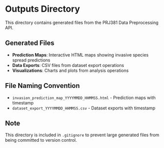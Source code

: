 # Outputs Directory

This directory contains generated files from the PRJ381 Data Preprocessing API.

## Generated Files

- **Prediction Maps**: Interactive HTML maps showing invasive species spread predictions
- **Data Exports**: CSV files from dataset export operations
- **Visualizations**: Charts and plots from analysis operations

## File Naming Convention

- `invasion_prediction_map_YYYYMMDD_HHMMSS.html` - Prediction maps with timestamp
- `dataset_export_YYYYMMDD_HHMMSS.csv` - Dataset exports with timestamp

## Note

This directory is included in `.gitignore` to prevent large generated files from being committed to version control.
